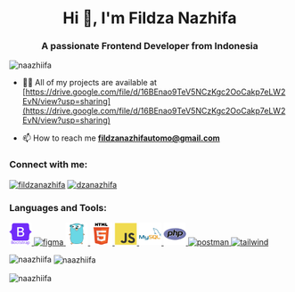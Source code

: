 <h1 align="center">Hi 👋, I'm Fildza Nazhifa</h1>
<h3 align="center">A passionate Frontend Developer from Indonesia</h3>

<p align="left"> <img src="https://komarev.com/ghpvc/?username=naazhiifa&label=Profile%20views&color=0e75b6&style=flat" alt="naazhiifa" /> </p>

- 👨‍💻 All of my projects are available at [https://drive.google.com/file/d/16BEnao9TeV5NCzKgc2OoCakp7eLW2EvN/view?usp=sharing](https://drive.google.com/file/d/16BEnao9TeV5NCzKgc2OoCakp7eLW2EvN/view?usp=sharing)

- 📫 How to reach me **fildzanazhifautomo@gmail.com**

<h3 align="left">Connect with me:</h3>
<p align="left">
<a href="https://linkedin.com/in/fildzanazhifa" target="blank"><img align="center" src="https://raw.githubusercontent.com/rahuldkjain/github-profile-readme-generator/master/src/images/icons/Social/linked-in-alt.svg" alt="fildzanazhifa" height="30" width="40" /></a>
<a href="https://instagram.com/dzanazhifa" target="blank"><img align="center" src="https://raw.githubusercontent.com/rahuldkjain/github-profile-readme-generator/master/src/images/icons/Social/instagram.svg" alt="dzanazhifa" height="30" width="40" /></a>
</p>

<h3 align="left">Languages and Tools:</h3>
<p align="left"> <a href="https://getbootstrap.com" target="_blank" rel="noreferrer"> <img src="https://raw.githubusercontent.com/devicons/devicon/master/icons/bootstrap/bootstrap-plain-wordmark.svg" alt="bootstrap" width="40" height="40"/> </a> <a href="https://www.figma.com/" target="_blank" rel="noreferrer"> <img src="https://www.vectorlogo.zone/logos/figma/figma-icon.svg" alt="figma" width="40" height="40"/> </a> <a href="https://golang.org" target="_blank" rel="noreferrer"> <img src="https://raw.githubusercontent.com/devicons/devicon/master/icons/go/go-original.svg" alt="go" width="40" height="40"/> </a> <a href="https://www.w3.org/html/" target="_blank" rel="noreferrer"> <img src="https://raw.githubusercontent.com/devicons/devicon/master/icons/html5/html5-original-wordmark.svg" alt="html5" width="40" height="40"/> </a> <a href="https://developer.mozilla.org/en-US/docs/Web/JavaScript" target="_blank" rel="noreferrer"> <img src="https://raw.githubusercontent.com/devicons/devicon/master/icons/javascript/javascript-original.svg" alt="javascript" width="40" height="40"/> </a> <a href="https://www.mysql.com/" target="_blank" rel="noreferrer"> <img src="https://raw.githubusercontent.com/devicons/devicon/master/icons/mysql/mysql-original-wordmark.svg" alt="mysql" width="40" height="40"/> </a> <a href="https://www.php.net" target="_blank" rel="noreferrer"> <img src="https://raw.githubusercontent.com/devicons/devicon/master/icons/php/php-original.svg" alt="php" width="40" height="40"/> </a> <a href="https://postman.com" target="_blank" rel="noreferrer"> <img src="https://www.vectorlogo.zone/logos/getpostman/getpostman-icon.svg" alt="postman" width="40" height="40"/> </a> <a href="https://tailwindcss.com/" target="_blank" rel="noreferrer"> <img src="https://www.vectorlogo.zone/logos/tailwindcss/tailwindcss-icon.svg" alt="tailwind" width="40" height="40"/> </a> </p>

<p><img align="left" src="https://github-readme-stats.vercel.app/api/top-langs?username=naazhiifa&show_icons=true&locale=en&layout=compact" alt="naazhiifa" /></p>

<p>&nbsp;<img align="center" src="https://github-readme-stats.vercel.app/api?username=naazhiifa&show_icons=true&locale=en" alt="naazhiifa" /></p>

<p><img align="center" src="https://github-readme-streak-stats.herokuapp.com/?user=naazhiifa&" alt="naazhiifa" /></p>


<!--
**naazhiifa/naazhiifa** is a ✨ _special_ ✨ repository because its `README.md` (this file) appears on your GitHub profile.

Here are some ideas to get you started:

- 🔭 I’m currently working on ...
- 🌱 I’m currently learning ...
- 👯 I’m looking to collaborate on ...
- 🤔 I’m looking for help with ...
- 💬 Ask me about ...
- 📫 How to reach me: ...
- 😄 Pronouns: ...
- ⚡ Fun fact: ...
-->

